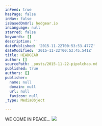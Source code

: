 ```yaml
---
inFeed: true
hasPage: false
inNav: false
isBasedOnUrl: hedgear.io
inLanguage: null
starred: false
keywords: []
description: ''
datePublished: '2015-11-22T00:53:53.477Z'
dateModified: '2015-11-22T00:53:45.541Z'
title: HEADGEAR
author: []
sourcePath: _posts/2015-11-22-pipolchap.md
published: true
authors: []
publisher:
  name: null
  domain: null
  url: null
  favicon: null
_type: MediaObject

---
```

WE COME IN PEACE...
![](https://the-grid-user-content.s3-us-west-2.amazonaws.com/b8b18c3a-df41-4616-8d3a-a7a2c9d12c8f.png)
